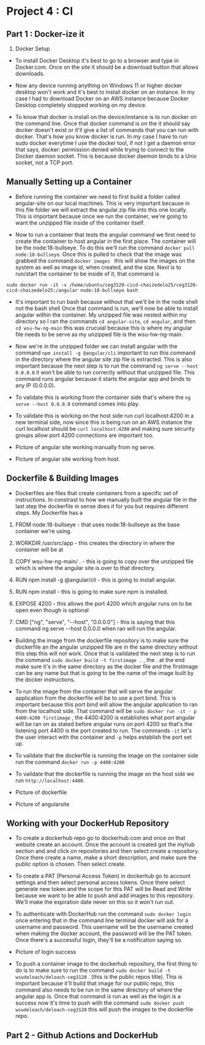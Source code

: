 # Project 4 : CI



## Part 1 : Docker-ize it
  1. Docker Setup
   - To install Docker Desktop it's best to go to a browser and type in
  Docker.com. Once on the site it should be a download button that allows
  downloads.

  - Now any device running anything on Windows 11 or higher docker desktop won't work
  and it's best to install docker on an instance. In my case I had to download Docker
  on an AWS instance because Docker Desktop completely stopped working on my device. 

  - To know that docker is install on the device/instance is to run docker on the command line.
  Once that docker command is on the it should say docker doesn't exist or it'll give a list of 
  commands that you can run with docker. That's how you know docker is run. In my case I have to 
  run sudo docker everytime I use the docker tool, if not I get a daemon error that says, 
  docker: permission denied while trying to connect to the Docker daemon socket. This is because 
  docker daemon binds to a Unix socket, not a TCP port.



  ## Manually Setting up a Container

  - Before running the container we need to first build a folder called angular-site on our local machines.
  This is very important because in this file folder  we will extract the angular.zip file into this one locally.
  This is important because once we run the container, we're going to want the unzipped file inside of the container itself. 
  
  - Now to  run a container that tests the angular command we first  need to create the container
  to host angular in the first place. The container will be the node:18-bullseye. To do this we'll
  run the command ```docker pull node:18-bullseye```. Once this is pulled to check that the image was grabbed
  the command ```docker images ``` this will show the images on the system as well as image id, when created,
  and the size. Next is to run/start the container to be inside of it, that command is 

  ```sudo docker run -it -v /home/ubuntu/ceg3120-cicd-chaizedelo25/ceg3120-cicd-chaizedelo25:/angular node:18-bullseye bash```
  
  - It's important to run bash because without that we'll be in the node shell not the bash shell
  Once that command is run, we'll now be able to install angular within the container. My unzipped file was nested within my directory so I ran the commands
  ```cd angular-site```, ```cd angular```, and then ```cd wsu-hw-ng-main``` this was crucuial because this is where my angular file needs to be serve as my unzipped
   file is the wsu-hw-ng-main. 
   
  - Now we're in the unzipped folder we can install angular with the command ```npm install -g @angular/cli``` important to run this command 
  in the directory where the angular site zip file is extracted. This is also important because the next step is to run the  command ```ng serve --host 0.0.0.0``` 
  it won't be able to run correctly without that unzipped file. This command runs angular because it starts the angular app and binds to any IP (0.0.0.0).

 
  - To validate  this is working from the container side that's where the  ```ng serve --host 0.0.0.0``` command comes into play.

  - To validate this is working on the host side run curl localhost:4200 in a new terminal side, now since this is being run on an AWS instance the curl localhost 
  should be ```curl localhost:4200``` and making sure security groups allow port 4200 connections are important too. 

  

  - Picture of angular site working manually from ng serve.


  - Picture of angular site working from host.

  

  ##  Dockerfile & Building Images

  - Dockerfiles are files that create containers from a specific set of instructions. In constrast to how we manually built the angular
  file in the last step the dockerfile in sense does it for you but requires different steps. My Dockerfile has a 
  
  1. FROM node:18-bullseye -  that uses node:18-bullseye as the base container we're using.

  2. WORKDIR /usr/src/app - this creates the directory in where the container will be at

  3. COPY wsu-hw-ng-main/ . - this is going to copy over the unzipped file which is where the angular
  site is over to that directory.

  4. RUN npm install -g @angular/cli - this is going to install angular.

  5. RUN npm install - this is going to make sure npm is installed.

  6. EXPOSE 4200 - this allows the port 4200 which angular runs on to be open even though is optional 

  7. CMD ["ng", "serve", "--host", "0.0.0.0"] - this is saying that this command ng serve --host 0.0.0.0 when ran will
  run the angular.



  - Building the image from the dockerfile repository is to make sure the dockerfile an the angular unzipped file are 
  in the same directory without this step this will not work. Once that is vaildated the next step is to run the command
  ```sudo docker build -t firstimage .``` , the . at the end make sure it's in the same directory as the docker file and 
   the firstimage can be any name but that is going to be the name of the image built by the docker instructions.

  
  - To run the image from the container that will serve the angular application from the dockerfile will be to use a port bind.
  This is important because this port bind will allow the angular application to ran from the localhost side. That command will be 
  ```sudo docker run -it - p 4400:4200 firstimage``` , the 4400:4200 is establishes what port angular will be ran on as stated
  before angular runs on port 4200 so that's the listening port 4400 is the port created to run. The commands ```-it``` let's 
  the user interact with the container and ```-p``` helps establish the port set up.


  - To vaildate that the dockerfile is running the image on the container side run the command ```docker run -p 4400:4200```

  - To vaildate that the dockerfile is running the image on the host side we run ```http://localhost:4400```.


  - Picture of dockerfile

  - Picture of angularsite 


## Working with your DockerHub Repository

  - To create a dockerhub repo go to dockerhub.com and once on that website create an account. 
  Once the account is created got the myhub section and and click on repositories and then select
  create a repository. Once there create a name, make a short description, and make sure the public
  option is chosen. Then select create.


  - To create a PAT (Personal Access Token) in dockerhub go to account settings and then select
  personal access tokens. Once there select generate new token and the scope for this PAT will be
  Read and Write because we want to be able to push and add images to this repository. We'll make
  the expiration date never on this so it won't run out. 


  - To authenticate with DockerHub run the command ```sudo docker login``` once entering that 
  in the command line terminal docker will ask for a username and password. This username 
  will be the username created when making the docker account, the password will be the PAT
  token. Once there's a successful login, they'll be a notification saying so. 

  - Picture of login success 


  - To push a container image to the dockerhub repository, the first thing to do is to make sure
  to run the command ```sudo docker build -t wsudeloach/deloach-ceg3120``` .  (this is the public repos title). 
  This is important because it'll build that image for our public repo, this command also needs to be 
  run in the same directory of where the angular app is. Once that command is run as well as the login
  is a success now it's time to push with the command ```sudo docker push wsudeloach/deloach-ceg3120```
  this will push the images to the dockerfile repo. 

  
## Part 2 - Github Actions and DockerHub




